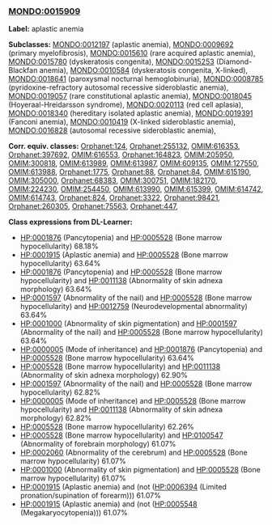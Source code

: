 
### [MONDO:0015909](http://purl.obolibrary.org/obo/MONDO_0015909)
**Label:** aplastic anemia

**Subclasses:** [MONDO:0012197](http://purl.obolibrary.org/obo/MONDO_0012197) (aplastic anemia), [MONDO:0009692](http://purl.obolibrary.org/obo/MONDO_0009692) (primary myelofibrosis), [MONDO:0015610](http://purl.obolibrary.org/obo/MONDO_0015610) (rare acquired aplastic anemia), [MONDO:0015780](http://purl.obolibrary.org/obo/MONDO_0015780) (dyskeratosis congenita), [MONDO:0015253](http://purl.obolibrary.org/obo/MONDO_0015253) (Diamond-Blackfan anemia), [MONDO:0010584](http://purl.obolibrary.org/obo/MONDO_0010584) (dyskeratosis congenita, X-linked), [MONDO:0018641](http://purl.obolibrary.org/obo/MONDO_0018641) (paroxysmal nocturnal hemoglobinuria), [MONDO:0008785](http://purl.obolibrary.org/obo/MONDO_0008785) (pyridoxine-refractory autosomal recessive sideroblastic anemia), [MONDO:0019057](http://purl.obolibrary.org/obo/MONDO_0019057) (rare constitutional aplastic anemia), [MONDO:0018045](http://purl.obolibrary.org/obo/MONDO_0018045) (Hoyeraal-Hreidarsson syndrome), [MONDO:0020113](http://purl.obolibrary.org/obo/MONDO_0020113) (red cell aplasia), [MONDO:0018340](http://purl.obolibrary.org/obo/MONDO_0018340) (hereditary isolated aplastic anemia), [MONDO:0019391](http://purl.obolibrary.org/obo/MONDO_0019391) (Fanconi anemia), [MONDO:0010419](http://purl.obolibrary.org/obo/MONDO_0010419) (X-linked sideroblastic anemia), [MONDO:0016828](http://purl.obolibrary.org/obo/MONDO_0016828) (autosomal recessive sideroblastic anemia), 

**Corr. equiv. classes:** [Orphanet:124](http://www.orpha.net/ORDO/Orphanet_124), [Orphanet:255132](http://www.orpha.net/ORDO/Orphanet_255132), [OMIM:616353](http://purl.obolibrary.org/obo/OMIM_616353), [Orphanet:397692](http://www.orpha.net/ORDO/Orphanet_397692), [OMIM:616553](http://purl.obolibrary.org/obo/OMIM_616553), [Orphanet:164823](http://www.orpha.net/ORDO/Orphanet_164823), [OMIM:205950](http://purl.obolibrary.org/obo/OMIM_205950), [OMIM:300818](http://purl.obolibrary.org/obo/OMIM_300818), [OMIM:613989](http://purl.obolibrary.org/obo/OMIM_613989), [OMIM:613987](http://purl.obolibrary.org/obo/OMIM_613987), [OMIM:609135](http://purl.obolibrary.org/obo/OMIM_609135), [OMIM:127550](http://purl.obolibrary.org/obo/OMIM_127550), [OMIM:613988](http://purl.obolibrary.org/obo/OMIM_613988), [Orphanet:1775](http://www.orpha.net/ORDO/Orphanet_1775), [Orphanet:88](http://www.orpha.net/ORDO/Orphanet_88), [Orphanet:84](http://www.orpha.net/ORDO/Orphanet_84), [OMIM:615190](http://purl.obolibrary.org/obo/OMIM_615190), [OMIM:305000](http://purl.obolibrary.org/obo/OMIM_305000), [Orphanet:68383](http://www.orpha.net/ORDO/Orphanet_68383), [OMIM:300751](http://purl.obolibrary.org/obo/OMIM_300751), [OMIM:182170](http://purl.obolibrary.org/obo/OMIM_182170), [OMIM:224230](http://purl.obolibrary.org/obo/OMIM_224230), [OMIM:254450](http://purl.obolibrary.org/obo/OMIM_254450), [OMIM:613990](http://purl.obolibrary.org/obo/OMIM_613990), [OMIM:615399](http://purl.obolibrary.org/obo/OMIM_615399), [OMIM:614742](http://purl.obolibrary.org/obo/OMIM_614742), [OMIM:614743](http://purl.obolibrary.org/obo/OMIM_614743), [Orphanet:824](http://www.orpha.net/ORDO/Orphanet_824), [Orphanet:3322](http://www.orpha.net/ORDO/Orphanet_3322), [Orphanet:98421](http://www.orpha.net/ORDO/Orphanet_98421), [Orphanet:260305](http://www.orpha.net/ORDO/Orphanet_260305), [Orphanet:75563](http://www.orpha.net/ORDO/Orphanet_75563), [Orphanet:447](http://www.orpha.net/ORDO/Orphanet_447), 

**Class expressions from DL-Learner:**

- [HP:0001876](http://purl.obolibrary.org/obo/HP_0001876) (Pancytopenia) and [HP:0005528](http://purl.obolibrary.org/obo/HP_0005528) (Bone marrow hypocellularity) 68.18%
- [HP:0001915](http://purl.obolibrary.org/obo/HP_0001915) (Aplastic anemia) and [HP:0005528](http://purl.obolibrary.org/obo/HP_0005528) (Bone marrow hypocellularity) 63.64%
- [HP:0001876](http://purl.obolibrary.org/obo/HP_0001876) (Pancytopenia) and [HP:0005528](http://purl.obolibrary.org/obo/HP_0005528) (Bone marrow hypocellularity) and [HP:0011138](http://purl.obolibrary.org/obo/HP_0011138) (Abnormality of skin adnexa morphology) 63.64%
- [HP:0001597](http://purl.obolibrary.org/obo/HP_0001597) (Abnormality of the nail) and [HP:0005528](http://purl.obolibrary.org/obo/HP_0005528) (Bone marrow hypocellularity) and [HP:0012759](http://purl.obolibrary.org/obo/HP_0012759) (Neurodevelopmental abnormality) 63.64%
- [HP:0001000](http://purl.obolibrary.org/obo/HP_0001000) (Abnormality of skin pigmentation) and [HP:0001597](http://purl.obolibrary.org/obo/HP_0001597) (Abnormality of the nail) and [HP:0005528](http://purl.obolibrary.org/obo/HP_0005528) (Bone marrow hypocellularity) 63.64%
- [HP:0000005](http://purl.obolibrary.org/obo/HP_0000005) (Mode of inheritance) and [HP:0001876](http://purl.obolibrary.org/obo/HP_0001876) (Pancytopenia) and [HP:0005528](http://purl.obolibrary.org/obo/HP_0005528) (Bone marrow hypocellularity) 63.64%
- [HP:0005528](http://purl.obolibrary.org/obo/HP_0005528) (Bone marrow hypocellularity) and [HP:0011138](http://purl.obolibrary.org/obo/HP_0011138) (Abnormality of skin adnexa morphology) 62.90%
- [HP:0001597](http://purl.obolibrary.org/obo/HP_0001597) (Abnormality of the nail) and [HP:0005528](http://purl.obolibrary.org/obo/HP_0005528) (Bone marrow hypocellularity) 62.82%
- [HP:0000005](http://purl.obolibrary.org/obo/HP_0000005) (Mode of inheritance) and [HP:0005528](http://purl.obolibrary.org/obo/HP_0005528) (Bone marrow hypocellularity) and [HP:0011138](http://purl.obolibrary.org/obo/HP_0011138) (Abnormality of skin adnexa morphology) 62.82%
- [HP:0005528](http://purl.obolibrary.org/obo/HP_0005528) (Bone marrow hypocellularity) 62.26%
- [HP:0005528](http://purl.obolibrary.org/obo/HP_0005528) (Bone marrow hypocellularity) and [HP:0100547](http://purl.obolibrary.org/obo/HP_0100547) (Abnormality of forebrain morphology) 61.07%
- [HP:0002060](http://purl.obolibrary.org/obo/HP_0002060) (Abnormality of the cerebrum) and [HP:0005528](http://purl.obolibrary.org/obo/HP_0005528) (Bone marrow hypocellularity) 61.07%
- [HP:0001000](http://purl.obolibrary.org/obo/HP_0001000) (Abnormality of skin pigmentation) and [HP:0005528](http://purl.obolibrary.org/obo/HP_0005528) (Bone marrow hypocellularity) 61.07%
- [HP:0001915](http://purl.obolibrary.org/obo/HP_0001915) (Aplastic anemia) and (not ([HP:0006394](http://purl.obolibrary.org/obo/HP_0006394) (Limited pronation/supination of forearm))) 61.07%
- [HP:0001915](http://purl.obolibrary.org/obo/HP_0001915) (Aplastic anemia) and (not ([HP:0005548](http://purl.obolibrary.org/obo/HP_0005548) (Megakaryocytopenia))) 61.07%



